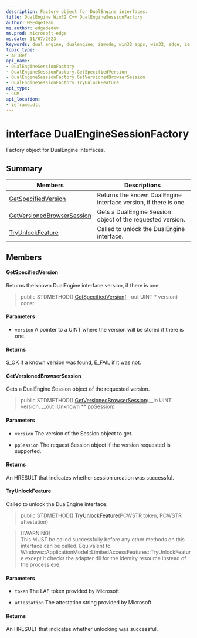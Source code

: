 ```yaml
---
description: Factory object for DualEngine interfaces.
title: DualEngine Win32 C++ DualEngineSessionFactory
author: MSEdgeTeam
ms.author: edgededev
ms.prod: microsoft-edge
ms.date: 11/07/2023
keywords: dual engine, dualengine, iemode, win32 apps, win32, edge, ie mode, edge html, DualEngineSessionFactory
topic_type: 
- APIRef
api_name:
- DualEngineSessionFactory
- DualEngineSessionFactory.GetSpecifiedVersion
- DualEngineSessionFactory.GetVersionedBrowserSession
- DualEngineSessionFactory.TryUnlockFeature
api_type:
- COM
api_location:
- ieframe.dll
---
```


# interface DualEngineSessionFactory

Factory object for DualEngine interfaces.

## Summary

 Members                        | Descriptions
--------------------------------|---------------------------------------------
[GetSpecifiedVersion](#getspecifiedversion) | Returns the known DualEngine interface version, if there is one.
[GetVersionedBrowserSession](#getversionedbrowsersession) | Gets a DualEngine Session object of the requested version.
[TryUnlockFeature](#tryunlockfeature) | Called to unlock the DualEngine interface.

## Members

#### GetSpecifiedVersion

Returns the known DualEngine interface version, if there is one.

> public STDMETHOD() [GetSpecifiedVersion](#getspecifiedversion)(__out UINT * version) const

#### Parameters
* `version` A pointer to a UINT where the version will be stored if there is one. 

#### Returns
S_OK if a known version was found, E_FAIL if it was not.

#### GetVersionedBrowserSession

Gets a DualEngine Session object of the requested version.

> public STDMETHOD() [GetVersionedBrowserSession](#getversionedbrowsersession)(__in UINT version, __out IUnknown ** ppSession)

#### Parameters
* `version` The version of the Session object to get. 

* `ppSession` The request Session object if the version requested is supported. 

#### Returns
An HRESULT that indicates whether session creation was successful.

#### TryUnlockFeature

Called to unlock the DualEngine interface.

> public STDMETHOD() [TryUnlockFeature](#tryunlockfeature)(PCWSTR token, PCWSTR attestation)

> [!WARNING]<br/>
> This MUST be called successfully before any other methods on this interface can be called. Equivalent to Windows::ApplicationModel::LimitedAccessFeatures::TryUnlockFeature except it checks the adapter dll for the identity resource instead of the process exe. 
#### Parameters
* `token` The LAF token provided by Microsoft. 

* `attestation` The attestation string provided by Microsoft. 

#### Returns
An HRESULT that indicates whether unlocking was successful.

